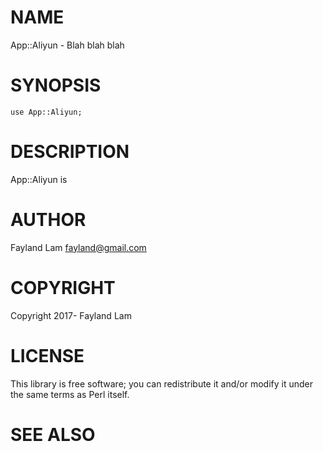 # NAME

App::Aliyun - Blah blah blah

# SYNOPSIS

    use App::Aliyun;

# DESCRIPTION

App::Aliyun is

# AUTHOR

Fayland Lam <fayland@gmail.com>

# COPYRIGHT

Copyright 2017- Fayland Lam

# LICENSE

This library is free software; you can redistribute it and/or modify
it under the same terms as Perl itself.

# SEE ALSO
